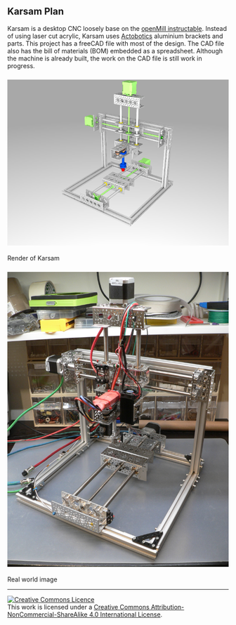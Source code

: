 ## Karsam Plan

Karsam is a desktop CNC loosely base on the [openMill instructable](http://www.instructables.com/id/Make-a-CNC-mill-with-a-laser-cutter/). Instead of using laser cut acrylic, Karsam uses [Actobotics](https://www.servocity.com/actobotics) aluminium brackets and parts.
This project has a freeCAD file with most of the design. The CAD file also has the bill of materials (BOM) embedded as a spreadsheet.
Although the machine is already built, the work on the CAD file is still work in progress.

<h3 align="center">
  <img src="https://github.com/TiZed/Karsam_Plan/raw/master/Karsam_v1_render.png" alt="Karsam render">
</h3>
Render of Karsam

<h3 align="center">
  <img src="https://github.com/TiZed/Karsam_Plan/raw/master/images_v1/P1100824.JPG" alt="Picture">
</h3>
Real world image

---
<a rel="license" href="http://creativecommons.org/licenses/by-nc-sa/4.0/"><img alt="Creative Commons Licence" style="border-width:0" src="https://i.creativecommons.org/l/by-nc-sa/4.0/88x31.png" /></a><br />This work is licensed under a <a rel="license" href="http://creativecommons.org/licenses/by-nc-sa/4.0/">Creative Commons Attribution-NonCommercial-ShareAlike 4.0 International License</a>.
